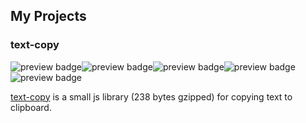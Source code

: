 ## My Projects

### text-copy
<img alt="preview badge" src="https://img.shields.io/npm/dw/text-copy"><img alt="preview badge" src="https://img.shields.io/npm/v/text-copy"><img alt="preview badge" src="https://img.shields.io/github/issues/ferrriii/text-copy"><img alt="preview badge" src="https://img.shields.io/github/forks/ferrriii/text-copy"><img alt="preview badge" src="https://img.shields.io/github/stars/ferrriii/text-copy">

[text-copy](https://github.com/ferrriii/text-copy) is a small js library (238 bytes gzipped) for copying text to clipboard.

